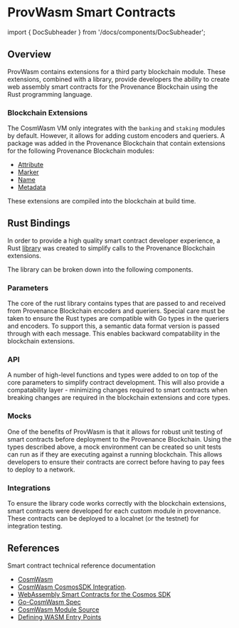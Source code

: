 # ProvWasm Smart Contracts

import { DocSubheader } from '/docs/components/DocSubheader';

<DocSubheader text="Web assembly (Wasm) smart contracts for the Provenance Blockchain." />

## Overview

ProvWasm contains extensions for a third party blockchain module. These extensions, combined with a library, provide developers the ability to create web assembly smart contracts for the Provenance Blockchain using the Rust programming language.

### Blockchain Extensions

The CosmWasm VM only integrates with the `banking` and `staking` modules by default. However, it allows for adding custom encoders and queriers. A package was added in the Provenance Blockchain that contain extensions for the following Provenance Blockchain modules:

- [Attribute](attribute-module.md)
- [Marker](marker-module.md)
- [Name](name-module.md)
- [Metadata](metadata-module.md)

These extensions are compiled into the blockchain at build time.

## Rust Bindings

In order to provide a high quality smart contract developer experience, a Rust [library](https://github.com/provenance-io/provwasm) was created to simplify calls to the Provenance Blockchain extensions.

The library can be broken down into the following components.

### Parameters

The core of the rust library contains types that are passed to and received from Provenance Blockchain encoders and queriers. Special care must be taken to ensure the Rust types are compatible with Go types in the queriers and encoders. To support this, a semantic data format version is passed through with each message. This enables backward compatability in the blockchain extensions.

### API

A number of high-level functions and types were added to on top of the core parameters to simplify contract development. This will also provide a compatability layer - minimizing changes required to smart contracts when breaking changes are required in the blockchain extensions and core types.

### Mocks

One of the benefits of ProvWasm is that it allows for robust unit testing of smart contracts before deployment to the Provenance Blockchain. Using the types described above, a mock environment can be created so unit tests can run as if they are executing against a running blockchain. This allows developers to ensure their contracts are correct before having to pay fees to deploy to a network.

### Integrations

To ensure the library code works correctly with the blockchain extensions, smart contracts were developed for each custom module in provenance. These contracts can be deployed to a localnet \(or the testnet\) for integration testing.

## References

Smart contract technical reference documentation

- [CosmWasm](https://docs.cosmwasm.com/)
- [CosmWasm CosmosSDK Integration](https://github.com/CosmWasm/wasmd/blob/master/INTEGRATION.md).
- [WebAssembly Smart Contracts for the Cosmos SDK](https://github.com/CosmWasm/cosmwasm/blob/master/README.md)
- [Go-CosmWasm Spec](https://github.com/CosmWasm/go-cosmwasm/blob/master/spec/Index.md)
- [CosmWasm Module Source](https://github.com/CosmWasm/wasmd/tree/master/x/wasm)
- [Defining WASM Entry Points](https://github.com/CosmWasm/cosmwasm/blob/master/EntryPoints.md)
